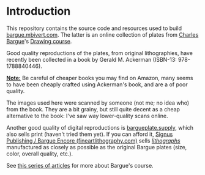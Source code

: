 # Introduction
This repository contains the source code and resources used to
build [bargue.mbivert.com][bargue.mbivert.com]. The latter is
an online collection of plates from [Charles Bargue][wp-en-bargue]'s
[Drawing course][archive-bargue].

Good quality reproductions of the plates, from original lithographies,
have recently been collected in a book by Gerald M. Ackerman
(ISBN-13: 978-1788840446).

**<u>Note:</u>** Be careful of cheaper books you may find on Amazon,
many seems to have been cheaply crafted using Ackerman's book, and are
a of poor quality.

The images used here were scanned by someone (not me; no idea who)
from the book. They are a bit grainy, but still quite decent as a cheap
alternative to the book: I've saw way lower-quality scans online.

Another good quality of digital reproductions is
[bargueplate.supply][bargueplate.supply], which also sells print (haven't
tried them yet). If you can afford it,
[Signus Publishing / Bargue Encore (fineartlithography.com)][signus-publishing] sells
[*lithographs*][wp-en-lithography] manufactured as closely as possible
as the original Bargue plates (size, color, overall quality, etc.).

See [this series of articles][tales-bargue] for more about Bargue's course.

[bargue.mbivert.com]: https://bargue.mbivert.com
[archive-bargue]: https://archive.org/details/C.BargueDrawingCourse
[wp-en-bargue]: https://en.wikipedia.org/wiki/Charles_Bargue
[tales-bargue]: https://tales.mbivert.com/on-bargue-drawing-course/
[bargueplate.supply]: https://bargueplate.supply/
[signus-publishing]: https://fineartlithography.com/en/
[wp-en-lithography]: https://en.wikipedia.org/wiki/Lithography